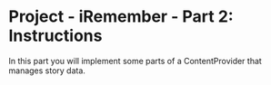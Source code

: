Project - iRemember - Part 2: Instructions
===============
In this part you will implement some parts of a ContentProvider that manages story data.
